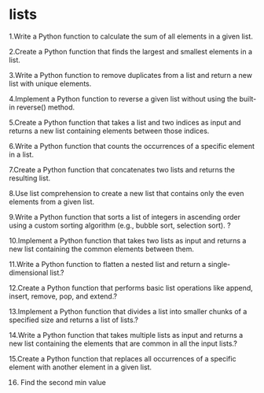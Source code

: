 # lists

1.Write a Python function to calculate the sum of all elements in a given list.

2.Create a Python function that finds the largest and smallest elements in a list.

3.Write a Python function to remove duplicates from a list and return a new list with unique elements.

4.Implement a Python function to reverse a given list without using the built-in reverse() method.

5.Create a Python function that takes a list and two indices as input and returns a new list containing elements between those indices.

6.Write a Python function that counts the occurrences of a specific element in a list.

7.Create a Python function that concatenates two lists and returns the resulting list.

8.Use list comprehension to create a new list that contains only the even elements from a given list.

9.Write a Python function that sorts a list of integers in ascending order using a custom sorting algorithm (e.g., bubble sort, selection sort). ?

10.Implement a Python function that takes two lists as input and returns a new list containing the common elements between them.

11.Write a Python function to flatten a nested list and return a single-dimensional list.?

12.Create a Python function that performs basic list operations like append, insert, remove, pop, and extend.?

13.Implement a Python function that divides a list into smaller chunks of a specified size and returns a list of lists.?

14.Write a Python function that takes multiple lists as input and returns a new list containing the elements that are common in all the input lists.?

15.Create a Python function that replaces all occurrences of a specific element with another element in a given list.

16. Find the second min value
